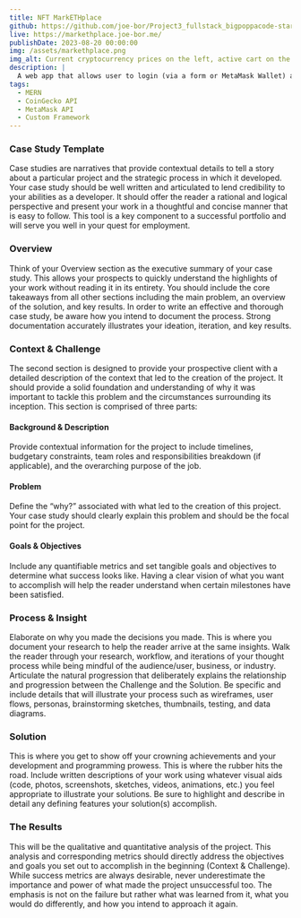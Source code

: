 ```yaml
---
title: NFT MarkETHplace
github: https://github.com/joe-bor/Project3_fullstack_bigpoppacode-starterKit
live: https://markethplace.joe-bor.me/
publishDate: 2023-08-20 00:00:00
img: /assets/markethplace.png
img_alt: Current cryptocurrency prices on the left, active cart on the right, and user browsing the nft marketplace in middle
description: |
  A web app that allows user to login (via a form or MetaMask Wallet) add their favorite NFTs to cart, and checkout. Shows you the current cryptocurrency prices using coin gecko api.
tags:
  - MERN
  - CoinGecko API
  - MetaMask API
  - Custom Framework
---
```


### Case Study Template

Case studies are narratives that provide contextual details to tell a story about a particular project and the strategic process in which it developed. Your case study should be well written and articulated to lend credibility to your abilities as a developer. It should offer the reader a rational and logical perspective and present your work in a thoughtful and concise manner that is easy to follow. This tool is a key component to a successful portfolio and will serve you well in your quest for employment. 

### Overview 

Think of your Overview section as the executive summary of your case study. This allows your prospects to quickly understand the highlights of your work without reading it in its entirety. You should include the core takeaways from all other sections including the main problem, an overview of the solution, and key results. In order to write an effective and thorough case study, be aware how you intend to document the process. Strong documentation accurately illustrates your ideation, iteration, and key results.


### Context & Challenge
The second section is designed to provide your prospective client with a detailed description of the context that led to the creation of the project. It should provide a solid foundation and understanding of why it was important to tackle this problem and the circumstances surrounding its inception. This section is comprised of three parts:

#### Background & Description
Provide contextual information for the project to include timelines, budgetary constraints, team roles and responsibilities breakdown (if applicable), and the overarching purpose of the job.


#### Problem
Define the “why?” associated with what led to the creation of this project. Your case study should clearly explain this problem and should be the focal point for the project. 


#### Goals & Objectives 
Include any quantifiable metrics and set tangible goals and objectives to determine what success looks like. Having a clear vision of what you want to accomplish will help the reader understand when certain milestones have been satisfied. 


### Process & Insight 
Elaborate on why you made the decisions you made. This is where you document your research to help the reader arrive at the same insights. Walk the reader through your research, workflow, and iterations of your thought process while being mindful of the audience/user, business, or industry. Articulate the natural progression that deliberately explains the relationship and progression between the Challenge and the Solution. Be specific and include details that will illustrate your process such as wireframes, user flows, personas, brainstorming sketches, thumbnails, testing, and data diagrams.




### Solution 
This is where you get to show off your crowning achievements and your development and programming prowess. This is where the rubber hits the road. Include written descriptions of your work using whatever visual aids (code, photos, screenshots, sketches, videos, animations, etc.) you feel appropriate to illustrate your solutions. Be sure to highlight and describe in detail any defining features your solution(s) accomplish.


### The Results
This will be the qualitative and quantitative analysis of the project. This analysis and corresponding metrics should directly address the objectives and goals you set out to accomplish in the beginning (Context & Challenge). While success metrics are always desirable, never underestimate the importance and power of what made the project unsuccessful too. The emphasis is not on the failure but rather what was learned from it, what you would do differently, and how you intend to approach it again.
